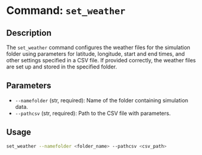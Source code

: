 
# Command: `set_weather`

## Description

The `set_weather` command configures the weather files for the simulation folder using parameters for latitude, longitude, start and end times, and other settings specified in a CSV file. If provided correctly, the weather files are set up and stored in the specified folder.

## Parameters

- `--namefolder` (str, required): Name of the folder containing simulation data.
- `--pathcsv` (str, required): Path to the CSV file with parameters.


## Usage

```bash
set_weather --namefolder <folder_name> --pathcsv <csv_path>
```


